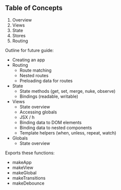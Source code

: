 ## Table of Concepts

1. Overview
2. Views
3. State
4. Stores
5. Routing

Outline for future guide:

- Creating an app
- Routing
  - Route matching
  - Nested routes
  - Preloading data for routes
- State
  - State methods (get, set, merge, nuke, observe)
  - Bindings (readable, writable)
- Views
  - State overview
  - Accessing globals
  - JSX / h
  - Binding data to DOM elements
  - Binding data to nested components
  - Template helpers (when, unless, repeat, watch)
- Globals
  - State overview

Exports these functions:

- makeApp
- makeView
- makeGlobal
- makeTransitions
- makeDebounce
